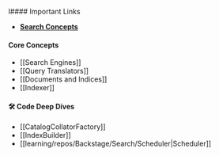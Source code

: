 I#### Important Links
- **[Search Concepts](https://backstage.io/docs/features/search/concepts/#search-engines)**

#### Core Concepts
- [[Search Engines]]
- [[Query Translators]]
- [[Documents and Indices]]
- [[Indexer]]

#### 🛠️ Code Deep Dives
- [[CatalogCollatorFactory]]
- [[IndexBuilder]]
- [[learning/repos/Backstage/Search/Scheduler|Scheduler]]